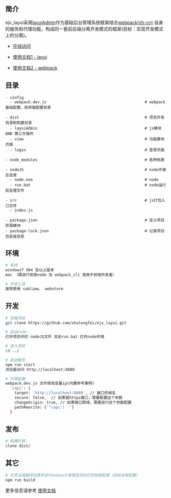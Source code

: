 
## 简介

ejx_layui采用[layuiAdmin](http://www.layui.com/admin/)作为基础后台管理系统框架结合[webpack(zh-cn)](https://www.webpackjs.com/) 自身的服务和代理功能，构成的一套前后端分离开发模式的框架(目标：实现开发模式上的分离)。

- [在线访问]()

- [使用文档1 - layui](http://www.layui.com)
- [使用文档2 - webpack](https://www.webpackjs.com)


## 目录
```
- config
  - webpack.dev.js                                           # webpack基础配置，和带路配置目录

- dist                                                       # 项目开发目录和构建目录
  - layuiAdmin                                               # js模块 AND 第三方插件
  - view                                                     # 功能模块页面
  - login                                                    # 登录页面

- node_modules                                               # 各种依赖

- nodeJS                                                     # node环境总目录
  - node.exe                                                 # node
  - run.bat                                                  # node运行批处理文件
  
- src                                                        # js打包入口文件
  - index.js

- package.json                                               # 定义项目所需模块
- package-lock.json                                          # 记录项目包安装信息

```

## 环境
```bash
# 系统
windows7 X64 及以上版本
mac （需自行安装node 及 webpack_cli 适用于前端开发者）

# 开发工具
推荐使用 sublime、 webstorm
```  

## 开发
```bash
# 克隆项目
git clone https://github.com/shulongfei/ejx_layui.git

# 启动node
打开项目中的 nodeJS文件 双击run.bat 打开node环境

# 进入项目
cd ../

# 启动服务
npm run start
浏览器访问 http://localhost:8888

# 代理配置
webpack.dev.js 文件修改变量ip(内置参考事例)
  '/api': {
    target: 'http://localhost:8080', // 接口的域名
    secure: false,  // 如果是https接口，需要配置这个参数
    changeOrigin: true, // 如果接口跨域，需要进行这个参数配置
    pathRewrite: {'^/api': ''}
  }

```

## 发布
```bash
# 构建环境
clone dist/

```

## 其它
```bash
# 可灵活根据项目需求进行webpack管理及项目打包构建配置（目前未做配置）
npm run build

```

更多信息请参考 [使用文档](http://www.layui.com)


